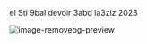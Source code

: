el Sti 9bal devoir 3abd la3ziz 2023

![image-removebg-preview](https://github.com/EL-Rayeb/STI/assets/57839971/a1e12ca0-054b-4628-a600-6267570db78a)
